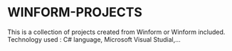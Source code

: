 # WINFORM-PROJECTS
This is a collection of projects created from Winform or Winform included. Technology used : C# language, Microsoft Visual Studial,...
